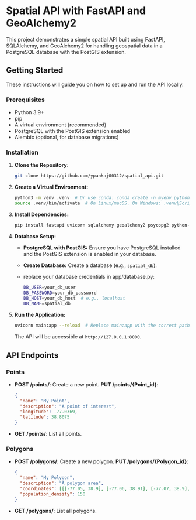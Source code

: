 # Spatial API with FastAPI and GeoAlchemy2

This project demonstrates a simple spatial API built using FastAPI, SQLAlchemy, and GeoAlchemy2 for handling geospatial data in a PostgreSQL database with the PostGIS extension.

## Getting Started

These instructions will guide you on how to set up and run the API locally.

### Prerequisites

*   Python 3.9+
*   pip
*   A virtual environment (recommended)
*   PostgreSQL with the PostGIS extension enabled
*   Alembic (optional, for database migrations)

### Installation

1.  **Clone the Repository:**

    ```bash
    git clone https://github.com/ypankaj00312/spatial_api.git
    ```

2.  **Create a Virtual Environment:**

    ```bash
    python3 -m venv .venv  # Or use conda: conda create -n myenv python=3.9
    source .venv/bin/activate  # On Linux/macOS. On Windows: .venv\Scripts\activate
    ```

3.  **Install Dependencies:**

    ```bash
    pip install fastapi uvicorn sqlalchemy geoalchemy2 psycopg2 python-dotenv pydantic
    ```

4.  **Database Setup:**

    *   **PostgreSQL with PostGIS:** Ensure you have PostgreSQL installed and the PostGIS extension is enabled in your database.  
    *   **Create Database:** Create a database (e.g., `spatial_db`).
    *   replace your database credentials in app/database.py:

        ```bash
        DB_USER=your_db_user
        DB_PASSWORD=your_db_password
        DB_HOST=your_db_host  # e.g., localhost
        DB_NAME=spatial_db
        ```

5.  **Run the Application:**

    ```bash
    uvicorn main:app --reload  # Replace main:app with the correct path if necessary
    ```

    The API will be accessible at `http://127.0.0.1:8000`.

## API Endpoints

### Points

*   **POST /points/**: Create a new point.
    **PUT /points/{Point_id}**:
    ```json
    {
      "name": "My Point",
      "description": "A point of interest",
      "longitude": -77.0369,
      "latitude": 38.8075
    }
    ```

*   **GET /points/**: List all points.

### Polygons

*   **POST /polygons/**: Create a new polygon.
    **PUT /polygons/{Polygon_id}**:

    ```json
    {
      "name": "My Polygon",
      "description": "A polygon area",
      "coordinates": [[[-77.05, 38.9], [-77.06, 38.91], [-77.07, 38.9], [-77.06, 38.89], [-77.05, 38.9]]],
      "population_density": 150
    }
    ```

*   **GET /polygons/**: List all polygons.

